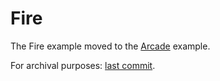 # Fire

The Fire example moved to the [Arcade](../Arcade/) example.

For archival purposes: [last commit](https://github.com/rajsite/webvi-experiments/tree/1593ba55fc5163a7cdd2205f8fdc57be123db695/Fire).

